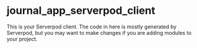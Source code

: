 # journal_app_serverpod_client

This is your Serverpod client. The code in here is mostly generated by
Serverpod, but you may want to make changes if you are adding modules to your
project.
